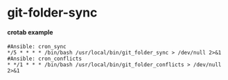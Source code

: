# git-folder-sync

#### crotab example
```
#Ansible: cron_sync
*/5 * * * * /bin/bash /usr/local/bin/git_folder_sync > /dev/null 2>&1
#Ansible: cron_conflicts
* */1 * * * /bin/bash /usr/local/bin/git_folder_conflicts > /dev/null 2>&1
```
